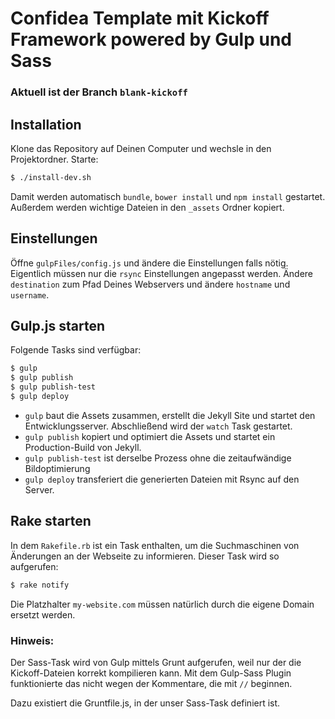 # Confidea Template mit Kickoff Framework powered by Gulp und Sass

### Aktuell ist der Branch `blank-kickoff`

## Installation
Klone das Repository auf Deinen Computer und wechsle in den Projektordner. Starte:

```sh
$ ./install-dev.sh
```

Damit werden automatisch `bundle`, `bower install` und `npm install` gestartet. Außerdem werden
wichtige Dateien in den `_assets` Ordner kopiert.

## Einstellungen

Öffne `gulpFiles/config.js` und ändere die Einstellungen falls nötig. Eigentlich müssen nur die `rsync` Einstellungen angepasst werden. Ändere `destination` zum Pfad Deines Webservers und ändere `hostname` und `username`.

## Gulp.js starten

Folgende Tasks sind verfügbar:

```sh
$ gulp
$ gulp publish
$ gulp publish-test
$ gulp deploy
```

- `gulp` baut die Assets zusammen, erstellt die Jekyll Site und startet den Entwicklungsserver. Abschließend wird der `watch` Task gestartet.
- `gulp publish` kopiert und optimiert die Assets und startet ein Production-Build von Jekyll.
- `gulp publish-test` ist derselbe Prozess ohne die zeitaufwändige Bildoptimierung
- `gulp deploy` transferiert die generierten Dateien mit Rsync auf den Server.

## Rake starten

In dem `Rakefile.rb` ist ein Task enthalten, um die Suchmaschinen von Änderungen an der Webseite zu informieren. Dieser Task wird so aufgerufen:

```sh
$ rake notify
```

Die Platzhalter `my-website.com` müssen natürlich durch die eigene Domain ersetzt werden.

### Hinweis:

Der Sass-Task wird von Gulp mittels Grunt aufgerufen, weil nur der die Kickoff-Dateien korrekt kompilieren kann. Mit dem Gulp-Sass Plugin funktionierte das nicht wegen der Kommentare, die mit `//` beginnen.

Dazu existiert die Gruntfile.js, in der unser Sass-Task definiert ist.
